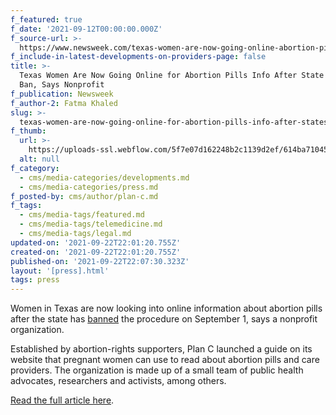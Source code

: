 ```yaml
---
f_featured: true
f_date: '2021-09-12T00:00:00.000Z'
f_source-url: >-
  https://www.newsweek.com/texas-women-are-now-going-online-abortion-pills-info-after-states-new-ban-says-nonprofit-1628243
f_include-in-latest-developments-on-providers-page: false
title: >-
  Texas Women Are Now Going Online for Abortion Pills Info After State's New
  Ban, Says Nonprofit
f_publication: Newsweek
f_author-2: Fatma Khaled
slug: >-
  texas-women-are-now-going-online-for-abortion-pills-info-after-states-new-ban-says-nonprofit
f_thumb:
  url: >-
    https://uploads-ssl.webflow.com/5f7e07d162248b2c1139d2ef/614ba710452c34c51a2f1cf5_Screen%20Shot%202021-09-22%20at%204.03.03%20PM.png
  alt: null
f_category:
  - cms/media-categories/developments.md
  - cms/media-categories/press.md
f_posted-by: cms/author/plan-c.md
f_tags:
  - cms/media-tags/featured.md
  - cms/media-tags/telemedicine.md
  - cms/media-tags/legal.md
updated-on: '2021-09-22T22:01:20.755Z'
created-on: '2021-09-22T22:01:20.755Z'
published-on: '2021-09-22T22:07:30.323Z'
layout: '[press].html'
tags: press
---
```


Women in Texas are now looking into online information about abortion pills after the state has [banned](https://www.newsweek.com/what-texas-new-6-week-abortion-law-supreme-court-roe-wade-1624835) the procedure on September 1, says a nonprofit organization.

Established by abortion-rights supporters, Plan C launched a guide on its website that pregnant women can use to read about abortion pills and care providers. The organization is made up of a small team of public health advocates, researchers and activists, among others.

[Read the full article here](https://www.newsweek.com/texas-women-are-now-going-online-abortion-pills-info-after-states-new-ban-says-nonprofit-1628243).

